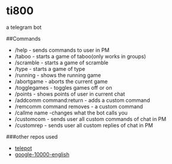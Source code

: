 # ti800
a telegram bot

##Commands

* /help - sends commands to user in PM
* /taboo - starts a game of taboo(only works in groups)
* /scramble - starts a game of scramble
* /type - starts a game of type
* /running - shows the running game
* /abortgame - aborts the current game
* /togglegames - toggles games off or on
* /points - shows points of user in current chat
* /addcomm command:return - adds a custom command
* /remcomm command removes - a custom command
* /callme name -changes what the bot calls you
* /customcom - sends user all custom commands of chat in PM
* /customrep - sends user all custom replies of chat in PM

###other repos used 
* [telepot](https://github.com/nickoala/telepot/)
* [google-10000-english](https://github.com/first20hours/google-10000-english/)
